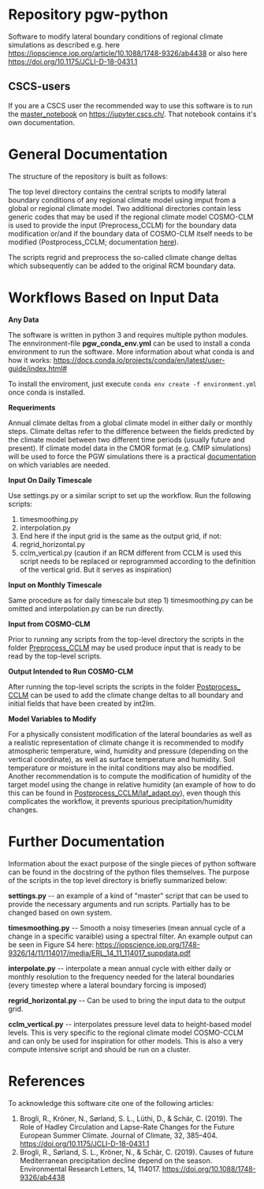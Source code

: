 # Repository pgw-python

Software to modify lateral boundary conditions of regional climate simulations 
as described e.g. here https://iopscience.iop.org/article/10.1088/1748-9326/ab4438 or also
here https://doi.org/10.1175/JCLI-D-18-0431.1

## CSCS-users
If you are a CSCS user the recommended way to use this software is to run the [master_notebook](./master_notebook.ipynb) on https://jupyter.cscs.ch/. That notebook contains it's own documentation.

# General Documentation
The structure of the repository is built as follows:

The top level directory contains the central scripts to modify lateral boundary conditions of any regional climate model using imput from a global or regional climate model. 
Two additional directories contain less generic codes that may be used if the regional climate model COSMO-CLM is used to provide the input (Preprocess_CCLM) for the boundary data modification or/and if the boundary data of COSMO-CLM itself needs to be modified (Postprocess_CCLM; documentation [here](/Postprocess_CCLM/README_Postprocessing.md)).

The scripts regrid and preprocess the so-called climate change deltas which subsequently can be added to the original RCM boundary data.

# Workflows Based on Input Data

**Any Data**

The software is written in python 3 and requires multiple python modules. The ennvironment-file **pgw_conda_env.yml** can be used to install a conda environment to run the software. More information about what conda is and how it works: https://docs.conda.io/projects/conda/en/latest/user-guide/index.html#

To install the enviroment, just execute `conda env create -f environment.yml` once conda is installed. 

**Requeriments**

Annual climate deltas from a global climate model in either daily or monthly steps.
Climate deltas refer to the difference between the fields predicted by the climate model between two different time periods (usually future and present). If climate model data in the CMOR format (e.g. CMIP simulations) will be used to force the PGW simulations there is a practical [documentation](/Documentations/README_CMOR.md) on which variables are needed.

**Input On Daily Timescale**

Use settings.py or a similar script to set up the workflow. Run the following scripts:
1) timesmoothing.py
2) interpolation.py 
3) End here if the input grid is the same as the output grid, if not:
4) regrid_horizontal.py
5) cclm_vertical.py (caution if an RCM different from CCLM is used this script needs to be replaced or reprogrammed according to the definition of the vertical grid. But it serves as inspiration)


**Input on Monthly Timescale**

Same procedure as for daily timescale but step 1) timesmoothing.py can be omitted and interpolation.py can be run directly.

**Input from COSMO-CLM**

Prior to running any scripts from the top-level directory the scripts in the folder [Preprocess_CCLM](/Preprocess_CCLM/) may be used produce input that is ready to be read by the top-level scripts.

**Output Intended to Run COSMO-CLM**

After running the top-level scripts the scripts in the folder [Postprocess_ CCLM](/Postprocess_CCLM/) can be used to add the climate change deltas to all boundary and initial fields that have been created by int2lm.

**Model Variables to Modify**

For a physically consistent modification of the lateral boundaries as well as a realistic representation of climate change it is recommended to modify atmospheric temperature, wind, humidity and pressure (depending on the vertical coordinate), as well as surface temperature and humidity. Soil temperature or moisture in the inital conditions may also be modified. Another recommendation is to compute the modification of humidity of the target model using the change in relative humidity (an example of how to do this can be found in [Postprocess_CCLM/laf_adapt.py](/Postprocess_CCLM/laf_adapt.py)), even though this complicates the workflow, it prevents spurious precipitation/humidity changes.

# Further Documentation

Information about the exact purpose of the single pieces of python software can be found in the docstring of the python files themselves. The purpose of the scripts in the top level directory is briefly summarized below:

  **settings.py** -- an example of a kind of "master" script that can be used to provide the necessary arguments and run scripts. Partially has to be changed based on own system.

  **timesmoothing.py** -- Smooth a noisy timeseries (mean annual cycle of a change in a specific varaible)
using a spectral filter. An example output can be seen in Figure S4 here: 
https://iopscience.iop.org/1748-9326/14/11/114017/media/ERL_14_11_114017_suppdata.pdf

  **interpolate.py** -- interpolate a mean annual cycle with either daily or monthly resolution to the
frequency needed for the lateral boundaries (every timestep where a lateral boundary forcing is imposed)

  **regrid_horizontal.py** -- Can be used to bring the input data to the output grid.

  **cclm_vertical.py** -- interpolates pressure level data to height-based model levels. This is very specific to the regional climate model COSMO-CCLM and can only be used for inspiration for other models. This is also a very compute intensive script and should be run on a cluster.
  

# References
To acknowledge this software cite one of the following articles: 
1. Brogli, R., Kröner, N., Sørland, S. L., Lüthi, D., & Schär, C. (2019). The Role of Hadley Circulation and Lapse-Rate Changes for the Future European Summer Climate. Journal of Climate, 32, 385–404. https://doi.org/10.1175/JCLI-D-18-0431.1
1. Brogli, R., Sørland, S. L., Kröner, N., & Schär, C. (2019). Causes of future Mediterranean precipitation decline depend on the season. Environmental Research Letters, 14, 114017. https://doi.org/10.1088/1748-9326/ab4438
